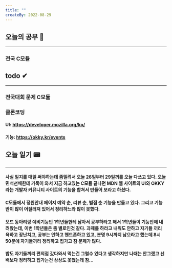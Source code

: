 ```yaml
---
title: ""
createBy: 2022-08-29
---
```

## 오늘의 공부 🎉
---
### 전국 C모듈

## todo ✔
---
### 전국대회 문제 C모듈 
### 클론코딩
#### UI: https://developer.mozilla.org/ko/
#### 기능: https://okky.kr/events

## 오늘 일기 📟
---
#### 사실 일지를 매일 써야하는데 좀밀려서 오늘 26일부터 29일꺼를 오늘 다쓰고 있다. 오늘 민석선배한테 카톡이 와서 지금 하고있는 C모듈 끝나면 MDN 웹 사이트의 UI와 OKKY라는 개발자 커뮤니티 사이트의 기능을 합쳐서 만들어 보라고 하셨다.
#### C모듈에서 정원안내 페이지 예약 순, 리뷰 순, 별점 순 기능을 만들고 있다. 그리고 기능반이 많이 어질러져 있어서 정리하느라 많이 못했다.
#### 모드 동아리랑 예비기능반 1학년들한테 남아서 공부하라고 해서 1학년들이 기능반에 내려왔는데, 이번 1학년들은 좀 별로인것 같다. 과제를 하라고 내줘도 안하고 자기들 끼리 욕하고 장난치고, 공부는 안하고 핸드폰하고 있고, 분명 9시까지 남으라고 했는데 8시 50분에 자기들끼리 정리하고 집가고 참 문제가 많다.
#### 밥도 자기들끼리 편의점 갔다와서 먹는건 그럴수 있다고 생각하지만 나때는 안그랬고 선배보다 정리하고 집가는건 상상도 못했는데 참...
